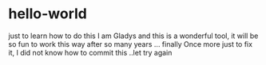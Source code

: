# hello-world
just to learn how to do this
I am Gladys and this is a wonderful tool, it will be so fun to work this way after so many years ... finally 
Once more just to fix it, I did not know how to commit this ..let try again
